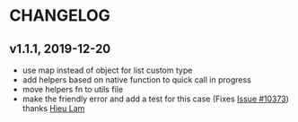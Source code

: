 # CHANGELOG

## v1.1.1, 2019-12-20

* use map instead of object for list custom type
* add helpers based on native function to quick call in progress
* move helpers fn to utils file
* make the friendly error and add a test for this case (Fixes [Issue #10373](https://github.com/meteor/meteor/issues/10373))
thanks [Hieu Lam](https://github.com/lamhieu-vk)
